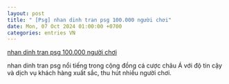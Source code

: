 ```yaml
---
layout: post
title: " [Psg] nhan dinh tran psg 100.000 người chơi"
date: Mon, 07 Oct 2024 01:00:00 +0700
categories: entries VN
---
```

[nhan dinh tran psg 100.000 người chơi](https://www.bienphong.com.vn/2024-10-06-w88%20alt%20370.htm)

nhan dinh tran psg nổi tiếng trong cộng đồng cá cược châu Á với độ tin cậy và dịch vụ khách hàng xuất sắc, thu hút nhiều người chơi.

